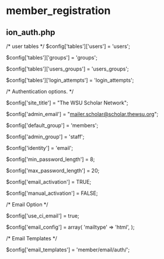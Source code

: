 # member_registration

## ion_auth.php

/* user tables */
$config['tables']['users']           = 'users';

$config['tables']['groups']          = 'groups';

$config['tables']['users_groups']    = 'users_groups';

$config['tables']['login_attempts']  = 'login_attempts';



/* Authentication options. */

$config['site_title']                 = "The WSU Scholar Network"; 

$config['admin_email']                = "mailer.scholar@scholar.thewsu.org"; 

$config['default_group']              = 'members';

$config['admin_group']                = 'staff'; 

$config['identity']                   = 'email'; 

$config['min_password_length']        = 8;

$config['max_password_length']        = 20;

$config['email_activation']           = TRUE;

$config['manual_activation']          = FALSE;



/* Email Option */

$config['use_ci_email'] = true;

$config['email_config'] = array(
	'mailtype' => 'html',
);


/* Email Templates */

$config['email_templates'] = 'member/email/auth/';

